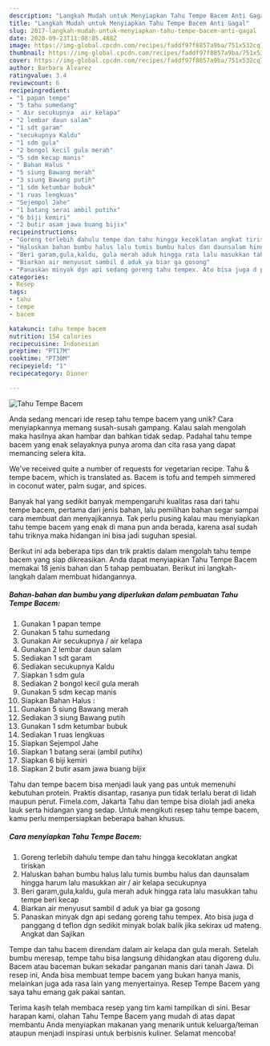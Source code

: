 ```yaml
---
description: "Langkah Mudah untuk Menyiapkan Tahu Tempe Bacem Anti Gagal"
title: "Langkah Mudah untuk Menyiapkan Tahu Tempe Bacem Anti Gagal"
slug: 2017-langkah-mudah-untuk-menyiapkan-tahu-tempe-bacem-anti-gagal
date: 2020-09-23T11:08:05.488Z
image: https://img-global.cpcdn.com/recipes/faddf97f8857a9ba/751x532cq70/tahu-tempe-bacem-foto-resep-utama.jpg
thumbnail: https://img-global.cpcdn.com/recipes/faddf97f8857a9ba/751x532cq70/tahu-tempe-bacem-foto-resep-utama.jpg
cover: https://img-global.cpcdn.com/recipes/faddf97f8857a9ba/751x532cq70/tahu-tempe-bacem-foto-resep-utama.jpg
author: Barbara Alvarez
ratingvalue: 3.4
reviewcount: 6
recipeingredient:
- "1 papan tempe"
- "5 tahu sumedang"
- " Air secukupnya  air kelapa"
- "2 lembar daun salam"
- "1 sdt garam"
- "secukupnya Kaldu"
- "1 sdm gula"
- "2 bongol kecil gula merah"
- "5 sdm kecap manis"
- " Bahan Halus "
- "5 siung Bawang merah"
- "3 siung Bawang putih"
- "1 sdm ketumbar bubuk"
- "1 ruas lengkuas"
- "Sejempol Jahe"
- "1 batang serai ambil putihx"
- "6 biji kemiri"
- "2 butir asam jawa buang bijix"
recipeinstructions:
- "Goreng terlebih dahulu tempe dan tahu hingga kecoklatan angkat tiriskan"
- "Haluskan bahan bumbu halus lalu tumis bumbu halus dan daunsalam hingga harum lalu masukkan air / air kelapa secukupnya"
- "Beri garam,gula,kaldu, gula merah aduk hingga rata lalu masukkan tahu tempe beri kecap"
- "Biarkan air menyusut sambil d aduk ya biar ga gosong"
- "Panaskan minyak dgn api sedang goreng tahu tempex. Ato bisa juga d panggang d teflon dgn sedikit minyak bolak balik jika sekirax ud mateng. Angkat dan Sajikan"
categories:
- Resep
tags:
- tahu
- tempe
- bacem

katakunci: tahu tempe bacem 
nutrition: 154 calories
recipecuisine: Indonesian
preptime: "PT17M"
cooktime: "PT30M"
recipeyield: "1"
recipecategory: Dinner

---
```



![Tahu Tempe Bacem](https://img-global.cpcdn.com/recipes/faddf97f8857a9ba/751x532cq70/tahu-tempe-bacem-foto-resep-utama.jpg)

Anda sedang mencari ide resep tahu tempe bacem yang unik? Cara menyiapkannya memang susah-susah gampang. Kalau salah mengolah maka hasilnya akan hambar dan bahkan tidak sedap. Padahal tahu tempe bacem yang enak selayaknya punya aroma dan cita rasa yang dapat memancing selera kita.

We&#39;ve received quite a number of requests for vegetarian recipe. Tahu &amp; tempe bacem, which is translated as. Bacem is tofu and tempeh simmered in coconut water, palm sugar, and spices.

Banyak hal yang sedikit banyak mempengaruhi kualitas rasa dari tahu tempe bacem, pertama dari jenis bahan, lalu pemilihan bahan segar sampai cara membuat dan menyajikannya. Tak perlu pusing kalau mau menyiapkan tahu tempe bacem yang enak di mana pun anda berada, karena asal sudah tahu triknya maka hidangan ini bisa jadi suguhan spesial.


Berikut ini ada beberapa tips dan trik praktis dalam mengolah tahu tempe bacem yang siap dikreasikan. Anda dapat menyiapkan Tahu Tempe Bacem memakai 18 jenis bahan dan 5 tahap pembuatan. Berikut ini langkah-langkah dalam membuat hidangannya.

<!--inarticleads1-->

##### Bahan-bahan dan bumbu yang diperlukan dalam pembuatan Tahu Tempe Bacem:

1. Gunakan 1 papan tempe
1. Gunakan 5 tahu sumedang
1. Gunakan  Air secukupnya / air kelapa
1. Gunakan 2 lembar daun salam
1. Sediakan 1 sdt garam
1. Sediakan secukupnya Kaldu
1. Siapkan 1 sdm gula
1. Sediakan 2 bongol kecil gula merah
1. Gunakan 5 sdm kecap manis
1. Siapkan  Bahan Halus :
1. Gunakan 5 siung Bawang merah
1. Sediakan 3 siung Bawang putih
1. Gunakan 1 sdm ketumbar bubuk
1. Sediakan 1 ruas lengkuas
1. Siapkan Sejempol Jahe
1. Siapkan 1 batang serai (ambil putihx)
1. Siapkan 6 biji kemiri
1. Siapkan 2 butir asam jawa buang bijix


Tahu dan tempe bacem bisa menjadi lauk yang pas untuk memenuhi kebutuhan protein. Praktis disantap, rasanya pun tidak terlalu berat di lidah maupun perut. Fimela.com, Jakarta Tahu dan tempe bisa diolah jadi aneka lauk serta hidangan yang sedap. Untuk mengikuti resep tahu tempe bacem, kamu perlu mempersiapkan beberapa bahan khusus. 

<!--inarticleads2-->

##### Cara menyiapkan Tahu Tempe Bacem:

1. Goreng terlebih dahulu tempe dan tahu hingga kecoklatan angkat tiriskan
1. Haluskan bahan bumbu halus lalu tumis bumbu halus dan daunsalam hingga harum lalu masukkan air / air kelapa secukupnya
1. Beri garam,gula,kaldu, gula merah aduk hingga rata lalu masukkan tahu tempe beri kecap
1. Biarkan air menyusut sambil d aduk ya biar ga gosong
1. Panaskan minyak dgn api sedang goreng tahu tempex. Ato bisa juga d panggang d teflon dgn sedikit minyak bolak balik jika sekirax ud mateng. Angkat dan Sajikan


Tempe dan tahu bacem direndam dalam air kelapa dan gula merah. Setelah bumbu meresap, tempe tahu bisa langsung dihidangkan atau digoreng dulu. Bacem atau baceman bukan sekadar panganan manis dari tanah Jawa. Di resep ini, Anda bisa membuat tempe bacem yang bukan hanya manis, melainkan juga ada rasa lain yang menyertainya. Resep Tempe Bacem yang saya tahu emang gak pakai santan. 

Terima kasih telah membaca resep yang tim kami tampilkan di sini. Besar harapan kami, olahan Tahu Tempe Bacem yang mudah di atas dapat membantu Anda menyiapkan makanan yang menarik untuk keluarga/teman ataupun menjadi inspirasi untuk berbisnis kuliner. Selamat mencoba!
